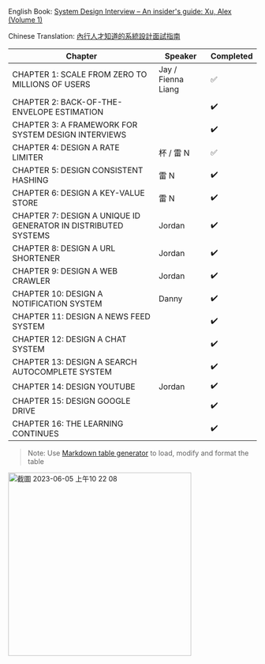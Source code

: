 English Book: [System Design Interview – An insider's guide: Xu, Alex (Volume 1)](<https://github.com/G33kzD3n/Catalogue/blob/master/System%20Design%20Interview%20An%20Insider%E2%80%99s%20Guide%20by%20Alex%20Xu%20(z-lib.org).pdf>)

Chinese Translation: [內行人才知道的系統設計面試指南](https://www.books.com.tw/products/0010903454)

| Chapter                                                        | Speaker            | Completed |
| -------------------------------------------------------------- | ------------------ | --------- |
| CHAPTER 1: SCALE FROM ZERO TO MILLIONS OF USERS                | Jay / Fienna Liang | ✅        |
| CHAPTER 2: BACK-OF-THE-ENVELOPE ESTIMATION                     |                    | ✔️        |
| CHAPTER 3: A FRAMEWORK FOR SYSTEM DESIGN INTERVIEWS            |                    | ✔️        |
| CHAPTER 4: DESIGN A RATE LIMITER                               | 杯 / 雷 N          | ✅        |
| CHAPTER 5: DESIGN CONSISTENT HASHING                           | 雷 N               | ✔️        |
| CHAPTER 6: DESIGN A KEY-VALUE STORE                            | 雷 N               | ✔️        |
| CHAPTER 7: DESIGN A UNIQUE ID GENERATOR IN DISTRIBUTED SYSTEMS | Jordan             | ✔️        |
| CHAPTER 8: DESIGN A URL SHORTENER                              | Jordan             | ✔️        |
| CHAPTER 9: DESIGN A WEB CRAWLER                                | Jordan             | ✔️        |
| CHAPTER 10: DESIGN A NOTIFICATION SYSTEM                       | Danny              | ✔️        |
| CHAPTER 11: DESIGN A NEWS FEED SYSTEM                          |                    | ✔️        |
| CHAPTER 12: DESIGN A CHAT SYSTEM                               |                    | ✔️        |
| CHAPTER 13: DESIGN A SEARCH AUTOCOMPLETE SYSTEM                |                    | ✔️        |
| CHAPTER 14: DESIGN YOUTUBE                                     | Jordan             | ✔️        |
| CHAPTER 15: DESIGN GOOGLE DRIVE                                |                    | ✔️        |
| CHAPTER 16: THE LEARNING CONTINUES                             |                    | ✔️        |

> Note: Use [Markdown table generator](https://www.tablesgenerator.com/markdown_tables) to load, modify and format the table

<img width="371" alt="截圖 2023-06-05 上午10 22 08" src="https://github.com/warren30815/system-design-interview-book-club/assets/36834814/c634e1e9-f1e3-46af-95b6-1ae14bc3887a" />
